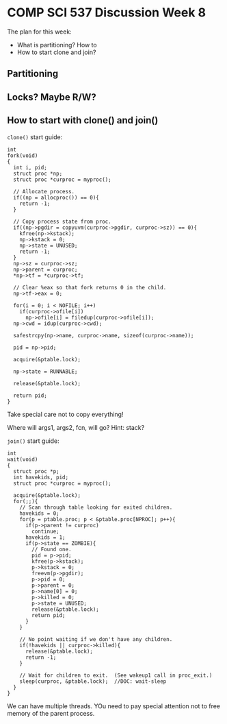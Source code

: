 # COMP SCI 537 Discussion Week 8

The plan for this week:
- What is partitioning? How to 
- How to start clone and join?

## Partitioning

## Locks? Maybe R/W?

## How to start with clone() and join()

`clone()` start guide:
```
int
fork(void)
{
  int i, pid;
  struct proc *np;
  struct proc *curproc = myproc();

  // Allocate process.
  if((np = allocproc()) == 0){
    return -1;
  }

  // Copy process state from proc.
  if((np->pgdir = copyuvm(curproc->pgdir, curproc->sz)) == 0){
    kfree(np->kstack);
    np->kstack = 0;
    np->state = UNUSED;
    return -1;
  }
  np->sz = curproc->sz;
  np->parent = curproc;
  *np->tf = *curproc->tf;

  // Clear %eax so that fork returns 0 in the child.
  np->tf->eax = 0;

  for(i = 0; i < NOFILE; i++)
    if(curproc->ofile[i])
      np->ofile[i] = filedup(curproc->ofile[i]);
  np->cwd = idup(curproc->cwd);

  safestrcpy(np->name, curproc->name, sizeof(curproc->name));

  pid = np->pid;

  acquire(&ptable.lock);

  np->state = RUNNABLE;

  release(&ptable.lock);

  return pid;
}
```
Take special care not to copy everything!

Where will args1, args2, fcn, will go?
Hint: stack? 


`join()` start guide:

```
int
wait(void)
{
  struct proc *p;
  int havekids, pid;
  struct proc *curproc = myproc();
  
  acquire(&ptable.lock);
  for(;;){
    // Scan through table looking for exited children.
    havekids = 0;
    for(p = ptable.proc; p < &ptable.proc[NPROC]; p++){
      if(p->parent != curproc)
        continue;
      havekids = 1;
      if(p->state == ZOMBIE){
        // Found one.
        pid = p->pid;
        kfree(p->kstack);
        p->kstack = 0;
        freevm(p->pgdir);
        p->pid = 0;
        p->parent = 0;
        p->name[0] = 0;
        p->killed = 0;
        p->state = UNUSED;
        release(&ptable.lock);
        return pid;
      }
    }

    // No point waiting if we don't have any children.
    if(!havekids || curproc->killed){
      release(&ptable.lock);
      return -1;
    }

    // Wait for children to exit.  (See wakeup1 call in proc_exit.)
    sleep(curproc, &ptable.lock);  //DOC: wait-sleep
  }
}
```

We can have multiple threads. YOu need to pay special attention not to free memory of the parent process.